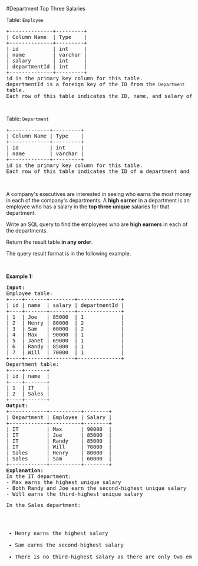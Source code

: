 #Department Top Three Salaries
<p>Table: <code>Employee</code></p>
<pre>+--------------+---------+
| Column Name  | Type    |
+--------------+---------+
| id           | int     |
| name         | varchar |
| salary       | int     |
| departmentId | int     |
+--------------+---------+
id is the primary key column for this table.
departmentId is a foreign key of the ID from the <code>Department </code>table.
Each row of this table indicates the ID, name, and salary of an employee. It also contains the ID of their department.
</pre>
<p> </p>
<p>Table: <code>Department</code></p>
<pre>+-------------+---------+
| Column Name | Type    |
+-------------+---------+
| id          | int     |
| name        | varchar |
+-------------+---------+
id is the primary key column for this table.
Each row of this table indicates the ID of a department and its name.
</pre>
<p> </p>
<p>A company's executives are interested in seeing who earns the most money in each of the company's departments. A <strong>high earner</strong> in a department is an employee who has a salary in the <strong>top three unique</strong> salaries for that department.</p>
<p>Write an SQL query to find the employees who are <strong>high earners</strong> in each of the departments.</p>
<p>Return the result table <strong>in any order</strong>.</p>
<p>The query result format is in the following example.</p>
<p> </p>
<p><strong class="example">Example 1:</strong></p>
<pre><strong>Input:</strong> 
Employee table:
+----+-------+--------+--------------+
| id | name  | salary | departmentId |
+----+-------+--------+--------------+
| 1  | Joe   | 85000  | 1            |
| 2  | Henry | 80000  | 2            |
| 3  | Sam   | 60000  | 2            |
| 4  | Max   | 90000  | 1            |
| 5  | Janet | 69000  | 1            |
| 6  | Randy | 85000  | 1            |
| 7  | Will  | 70000  | 1            |
+----+-------+--------+--------------+
Department table:
+----+-------+
| id | name  |
+----+-------+
| 1  | IT    |
| 2  | Sales |
+----+-------+
<strong>Output:</strong> 
+------------+----------+--------+
| Department | Employee | Salary |
+------------+----------+--------+
| IT         | Max      | 90000  |
| IT         | Joe      | 85000  |
| IT         | Randy    | 85000  |
| IT         | Will     | 70000  |
| Sales      | Henry    | 80000  |
| Sales      | Sam      | 60000  |
+------------+----------+--------+
<strong>Explanation:</strong> 
In the IT department:
- Max earns the highest unique salary
- Both Randy and Joe earn the second-highest unique salary
- Will earns the third-highest unique salary
<p>In the Sales department:</p>
<ul>
<li>Henry earns the highest salary</li>
<li>Sam earns the second-highest salary</li>
<li>There is no third-highest salary as there are only two employees</li>
</ul>
<p></pre></p>
